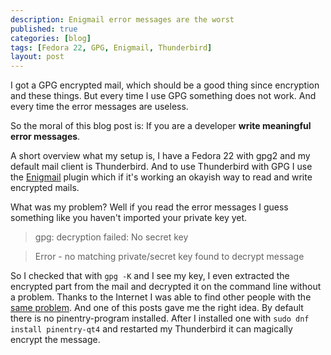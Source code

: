 ```yaml
---
description: Enigmail error messages are the worst
published: true
categories: [blog]
tags: [Fedora 22, GPG, Enigmail, Thunderbird]
layout: post
---
```


I got a GPG encrypted mail, which should be a good thing since encryption and these things.
But every time I use GPG something does not work. And every time the error messages are useless.


So the moral of this blog post is: If you are a developer **write meaningful error messages**.


A short overview what my setup is, I have a Fedora 22 with gpg2 and my default mail client is Thunderbird.
And to use Thunderbird with GPG I use the [Enigmail](https://www.enigmail.net/) plugin which if it's working 
an okayish way to read and write encrypted mails. 

What was my problem? Well if you read the error messages I guess something like you haven't imported your 
private key yet.

> gpg: decryption failed: No secret key

> Error - no matching private/secret key found to decrypt message

So I checked that with `gpg -K` and I see my key, I even extracted the encrypted part from the mail and 
decrypted it on the command line without a problem. Thanks to the Internet I was able to find other people 
with the [same problem](http://askubuntu.com/questions/562853/pgp-enigmail-problem-can-no-longer-decrypt-or-sign-my-own-messages). 
And one of this posts gave me the right idea. By default there is no pinentry-program installed. After I installed one 
with `sudo dnf install pinentry-qt4` and restarted my Thunderbird it can magically encrypt the message.  